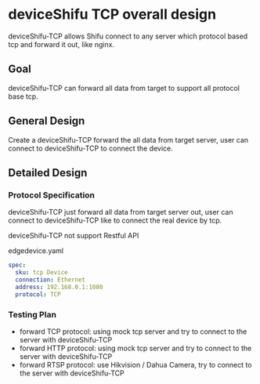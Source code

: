 # deviceShifu TCP overall design

deviceShifu-TCP allows Shifu connect to any server which protocol based tcp and forward it out, like nginx.

## Goal

deviceShifu-TCP can forward all data from target to support all protocol base tcp.

## General Design

Create a deviceShifu-TCP forward the all data from target server, user can connect to deviceShifu-TCP to connect the device.

## Detailed Design

### Protocol Specification

deviceShifu-TCP just forward all data from target server out, user can connect to deviceShifu-TCP like to connect the real device by tcp.

deviceShifu-TCP not support Restful API

edgedevice.yaml
```yaml
spec:
  sku: tcp Device
  connection: Ethernet
  address: 192.168.0.1:1080
  protocol: TCP
```

### Testing Plan

- forward TCP protocol: using mock tcp server and try to connect to the server with deviceShifu-TCP
- forward HTTP protocol: using mock tcp server and try to connect to the server with deviceShifu-TCP
- forward RTSP protocol: use Hikvision / Dahua Camera, try to connect to the server with deviceShifu-TCP
